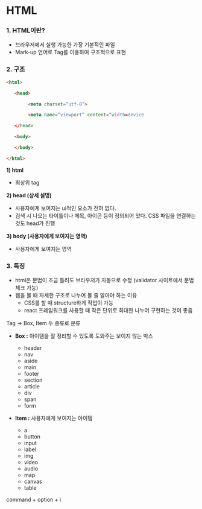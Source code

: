 # HTML

### 1. HTML이란?

- 브라우저에서 실행 가능한 가장 기본적인 파일
- Mark-up 언어로 Tag를 이용하여 구조적으로 표현



### 2. 구조

```html
<html>

​	<head>

		<meta charset=“utf-8”>

		<meta name=“viewport” content=“width=device

​	</head>

​	<body>

​	</body>

</html>

```

**1) html**

- 최상위 tag

**2) head (상세 설명)**

- 사용자에게 보여지는 ui적인 요소가 전혀 없다. 
- 검색 시 나오는 타이틀이나 제목, 아이콘 등이 정의되어 있다. CSS 파일을 연결하는 것도 head가 진행

**3) body (사용자에게 보여지는 영역)**

- 사용자에게 보여지는 영역



### 3. 특징

- html은 문법이 조금 틀려도 브라우저가 자동으로 수정 (validator 사이트에서 문법 체크 가능)
- 웹을 볼 때 자세한 구조로 나누어 볼 줄 알아야 하는 이유
  - CSS를 할 때 structure하게 작업이 가능
  - react 프레임워크를 사용할 때 작은 단위로 최대한 나누어 구현하는 것이 좋음

Tag -> Box, Item 두 종류로 분류

- **Box :**  아이템을 잘 정리할 수 있도록 도와주는 보이지 않는 박스
  - header
  - nav
  - aside 
  - main
  - footer
  - section
  - article
  - div
  - span
  - form

- **Item :** 사용자에게 보여지는 아이템
  - a
  - button
  - input
  - label
  - img
  - video
  - audio
  - map
  - canvas
  - table 

command + option + i